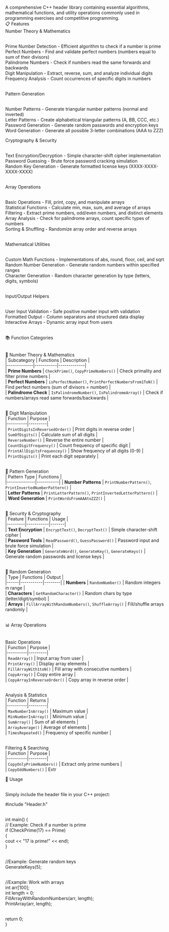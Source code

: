 A comprehensive C++ header library containing essential algorithms, mathematical functions, and utility operations commonly used in programming exercises and competitive programming.<br>
📋 Features<br>
Number Theory & Mathematics<br><br>

Prime Number Detection - Efficient algorithm to check if a number is prime<br>
Perfect Numbers - Find and validate perfect numbers (numbers equal to sum of their divisors)<br>
Palindrome Numbers - Check if numbers read the same forwards and backwards<br>
Digit Manipulation - Extract, reverse, sum, and analyze individual digits<br>
Frequency Analysis - Count occurrences of specific digits in numbers<br><br>

Pattern Generation<br><br>

Number Patterns - Generate triangular number patterns (normal and inverted)<br>
Letter Patterns - Create alphabetical triangular patterns (A, BB, CCC, etc.)<br>
Password Generation - Generate random passwords and encryption keys<br>
Word Generation - Generate all possible 3-letter combinations (AAA to ZZZ)<br>

Cryptography & Security<br><br>

Text Encryption/Decryption - Simple character-shift cipher implementation<br>
Password Guessing - Brute force password cracking simulation<br>
Random Key Generation - Generate formatted license keys (XXXX-XXXX-XXXX-XXXX)<br><br>

Array Operations<br><br>

Basic Operations - Fill, print, copy, and manipulate arrays<br>
Statistical Functions - Calculate min, max, sum, and average of arrays<br>
Filtering - Extract prime numbers, odd/even numbers, and distinct elements<br>
Array Analysis - Check for palindrome arrays, count specific types of numbers<br>
Sorting & Shuffling - Randomize array order and reverse arrays<br><br>

Mathematical Utilities<br><br>

Custom Math Functions - Implementations of abs, round, floor, ceil, and sqrt<br>
Random Number Generation - Generate random numbers within specified ranges<br>
Character Generation - Random character generation by type (letters, digits, symbols)<br><br>

Input/Output Helpers<br><br>

User Input Validation - Safe positive number input with validation<br>
Formatted Output - Column separators and structured data display<br>
Interactive Arrays - Dynamic array input from users<br><br>

📚 Function Categories<br><br>

🔢 Number Theory & Mathematics<br>
| Subcategory | Functions | Description |<br>
|-------------|-----------|-------------|<br>
| **Prime Numbers** | `CheckPrime()`, `CopyPrimeNumbers()` | Check primality and filter prime numbers |<br>
| **Perfect Numbers** | `isPerfectNumber()`, `PrintPerfectNumbersFrom1ToN()` | Find perfect numbers (sum of divisors = number) |<br>
| **Palindrome Check** | `IsPalindromeNumber()`, `IsPalindromeArray()` | Check if numbers/arrays read same forwards/backwards |<br><br>

🧮 Digit Manipulation<br>
| Function | Purpose |<br>
|----------|---------|<br>
| `PrintDigitsInReversedOrder()` | Print digits in reverse order |<br>
| `SumOfDigits()` | Calculate sum of all digits |<br>
| `ReverseNumber()` | Reverse the entire number |<br>
| `CountDigitFrequency()` | Count frequency of specific digit |<br>
| `PrintAllDigitsFrequencey()` | Show frequency of all digits (0-9) |<br>
| `PrintDigits()` | Print each digit separately |<br><br>

🎨 Pattern Generation<br>
| Pattern Type | Functions |<br>
|--------------|-----------|
| **Number Patterns** | `PrintNumberPattern()`, `PrintInvertedNumberPattern()` |<br>
| **Letter Patterns** | `PrintLetterPattern()`, `PrintInvertedLetterPattern()` |<br>
| **Word Generation** | `PrintWordsFromAAAtoZZZ()` |<br><br>

🔐 Security & Cryptography<br>
| Feature | Functions | Usage |<br>
|---------|-----------|-------|<br>
| **Text Encryption** | `EncryptText()`, `DecryptText()` | Simple character-shift cipher |<br>
| **Password Tools** | `ReadPassword()`, `GuessPassword()` | Password input and brute force simulation |<br>
| **Key Generation** | `GenerateWord()`, `GenerateKey()`, `GenerateKeys()` | Generate random passwords and license keys |<br><br>

🎲 Random Generation<br>
| Type | Functions | Output |<br>
|------|-----------|--------|
| **Numbers** | `RandomNumber()` | Random integers in range |<br>
| **Characters** | `GetRandomCharacter()` | Random chars by type (letter/digit/symbol) |<br>
| **Arrays** | `FillArrayWithRandomNumbers()`, `ShuffleArray()` | Fill/shuffle arrays randomly |<br><br>

📊 Array Operations<br><br>

Basic Operations<br>
| Function | Purpose |<br>
|----------|---------|<br>
| `ReadArray()` | Input array from user |<br>
| `PrintArray()` | Display array elements |<br>
| `FillArrayWith1toN()` | Fill array with consecutive numbers |<br>
| `CopyArray()` | Copy entire array |<br>
| `CopyArrayInReverseOrder()` | Copy array in reverse order |<br><br>

Analysis & Statistics<br>
| Function | Returns |<br>
|----------|---------|<br>
| `MaxNumberInArray()` | Maximum value |<br>
| `MinNumberInArray()` | Minimum value |<br>
| `SumArray()` | Sum of all elements |<br>
| `ArrayAverage()` | Average of elements |<br>
| `TimesRepeated()` | Frequency of specific number |<br><br>

Filtering & Searching<br>
| Function | Purpose |<br>
|----------|---------|<br>
| `CopyOnlyPrimeNumbers()` | Extract only prime numbers |<br>
| `CopyOddNumbers()` | Extr<br>

🚀 Usage<br><br>

Simply include the header file in your C++ project:<br>

#include "Header.h"<br><br>

int main() {<br>
    // Example: Check if a number is prime<br>
    if (CheckPrime(17) == Prime) <br>
    {<br>
        cout << "17 is prime!" << endl;<br>
    }<br><br>
    
   //Example: Generate random keys<br>
    GenerateKeys(5);<br><br>
    
   //Example: Work with arrays<br>
    int arr[100];<br>
    int length = 0;<br>
    FillArrayWithRandomNumbers(arr, length);<br>
    PrintArray(arr, length);<br><br>
    
   return 0;<br>
}<br>

